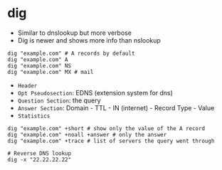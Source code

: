 # dig

- Similar to dnslookup but more verbose
- Dig is newer and shows more info than nslookup

```shell
dig "example.com" # A records by default
dig "example.com" A
dig "example.com" NS
dig "example.com" MX # mail
```

- `Header`
- `Opt Pseudosection`: EDNS (extension system for dns)
- `Question Section`: the query
- `Answer Section`: Domain - TTL - IN (internet) - Record Type - Value
- `Statistics`

```shell
dig "example.com" +short # show only the value of the A record
dig "example.com" +noall +answer # only the answer
dig "example.com" +trace # list of servers the query went through
```

```shell
# Reverse DNS lookup
dig -x "22.22.22.22"
```
